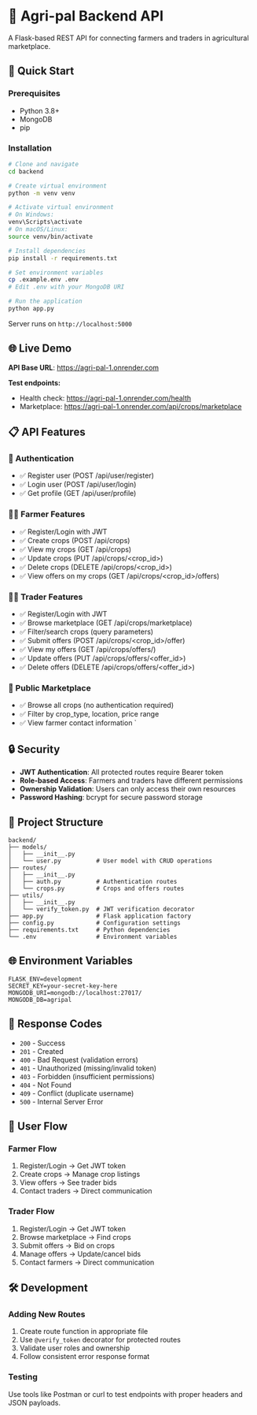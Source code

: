 # 🌾 Agri-pal Backend API

A Flask-based REST API for connecting farmers and traders in agricultural marketplace.

## 🚀 Quick Start

### Prerequisites
- Python 3.8+
- MongoDB
- pip

### Installation
```bash
# Clone and navigate
cd backend

# Create virtual environment
python -m venv venv

# Activate virtual environment
# On Windows:
venv\Scripts\activate
# On macOS/Linux:
source venv/bin/activate

# Install dependencies
pip install -r requirements.txt

# Set environment variables
cp .example.env .env
# Edit .env with your MongoDB URI

# Run the application
python app.py
```

Server runs on `http://localhost:5000`

## 🌐 Live Demo
**API Base URL**: https://agri-pal-1.onrender.com

**Test endpoints:**
- Health check: https://agri-pal-1.onrender.com/health
- Marketplace: https://agri-pal-1.onrender.com/api/crops/marketplace

## 📋 API Features

### 🔐 Authentication
- ✅ Register user (POST /api/user/register)
- ✅ Login user (POST /api/user/login)
- ✅ Get profile (GET /api/user/profile)

### 👨‍🌾 Farmer Features
- ✅ Register/Login with JWT
- ✅ Create crops (POST /api/crops)
- ✅ View my crops (GET /api/crops)
- ✅ Update crops (PUT /api/crops/<crop_id>)
- ✅ Delete crops (DELETE /api/crops/<crop_id>)
- ✅ View offers on my crops (GET /api/crops/<crop_id>/offers)

### 👨‍💼 Trader Features
- ✅ Register/Login with JWT
- ✅ Browse marketplace (GET /api/crops/marketplace)
- ✅ Filter/search crops (query parameters)
- ✅ Submit offers (POST /api/crops/<crop_id>/offer)
- ✅ View my offers (GET /api/crops/offers/)
- ✅ Update offers (PUT /api/crops/offers/<offer_id>)
- ✅ Delete offers (DELETE /api/crops/offers/<offer_id>)

### 🛒 Public Marketplace
- ✅ Browse all crops (no authentication required)
- ✅ Filter by crop_type, location, price range
- ✅ View farmer contact information
`


## 🔒 Security

- **JWT Authentication**: All protected routes require Bearer token
- **Role-based Access**: Farmers and traders have different permissions
- **Ownership Validation**: Users can only access their own resources
- **Password Hashing**: bcrypt for secure password storage

## 📁 Project Structure

```
backend/
├── models/
│   ├── __init__.py
│   └── user.py          # User model with CRUD operations
├── routes/
│   ├── __init__.py
│   ├── auth.py          # Authentication routes
│   └── crops.py         # Crops and offers routes
├── utils/
│   ├── __init__.py
│   └── verify_token.py  # JWT verification decorator
├── app.py               # Flask application factory
├── config.py            # Configuration settings
├── requirements.txt     # Python dependencies
└── .env                 # Environment variables
```

## 🌐 Environment Variables

```env
FLASK_ENV=development
SECRET_KEY=your-secret-key-here
MONGODB_URI=mongodb://localhost:27017/
MONGODB_DB=agripal
```

## 📝 Response Codes

- `200` - Success
- `201` - Created
- `400` - Bad Request (validation errors)
- `401` - Unauthorized (missing/invalid token)
- `403` - Forbidden (insufficient permissions)
- `404` - Not Found
- `409` - Conflict (duplicate username)
- `500` - Internal Server Error

## 🔄 User Flow

### Farmer Flow
1. Register/Login → Get JWT token
2. Create crops → Manage crop listings
3. View offers → See trader bids
4. Contact traders → Direct communication

### Trader Flow
1. Register/Login → Get JWT token
2. Browse marketplace → Find crops
3. Submit offers → Bid on crops
4. Manage offers → Update/cancel bids
5. Contact farmers → Direct communication

## 🛠️ Development

### Adding New Routes
1. Create route function in appropriate file
2. Use `@verify_token` decorator for protected routes
3. Validate user roles and ownership
4. Follow consistent error response format

### Testing
Use tools like Postman or curl to test endpoints with proper headers and JSON payloads.
